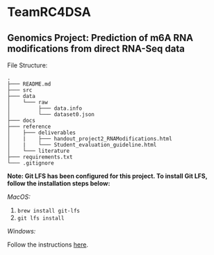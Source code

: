 # TeamRC4DSA

## Genomics Project: Prediction of m6A RNA modifications from direct RNA-Seq data

File Structure:
```
.
├─── README.md
├─── src
├─── data
│    └─── raw
│         ├─── data.info
│         └─── dataset0.json
├─── docs
├─── reference
│    ├─── deliverables
│    |    ├─── handout_project2_RNAModifications.html
│    |    └─── Student_evaluation_guideline.html
│    └─── literature
├─── requirements.txt
└─── .gitignore
```

**Note: Git LFS has been configured for this project. To install Git LFS, follow the installation steps below:**

*MacOS:*

1. `brew install git-lfs`
2. `git lfs install`

*Windows:*

Follow the instructions [here](https://docs.github.com/en/repositories/working-with-files/managing-large-files/installing-git-large-file-storage).

